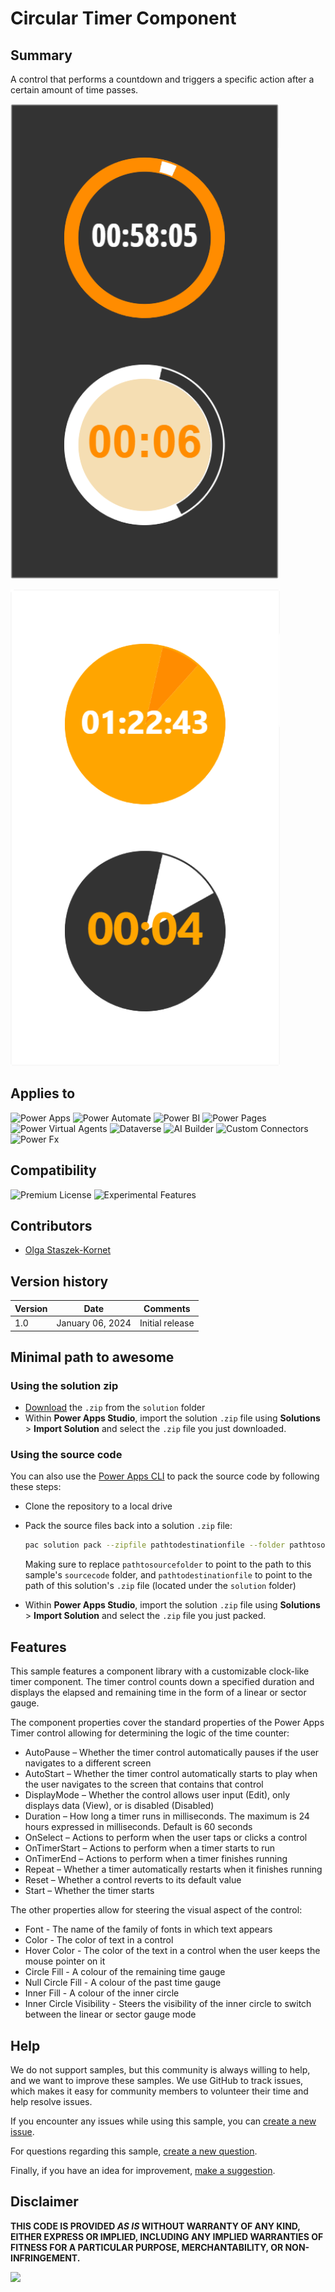 # Circular Timer Component

## Summary

A control that performs a countdown  and triggers a specific action after a certain amount of time passes.

![A preview with the linear gauge mode](assets/circulartimerpreview1.png)

![A preview with the sector gauge mode](assets/circulartimerpreview2.png)

## Applies to

![Power Apps](https://img.shields.io/badge/Power%20Apps-Yes-green "Yes")
![Power Automate](https://img.shields.io/badge/Power%20Automate-No-red "No")
![Power BI](https://img.shields.io/badge/Power%20BI-No-red "No")
![Power Pages](https://img.shields.io/badge/Power%20Pages-No-red "No")
![Power Virtual Agents](https://img.shields.io/badge/Power%20Virtual%20Agents-No-red "No")
![Dataverse](https://img.shields.io/badge/Dataverse-No-red "No")
![AI Builder](https://img.shields.io/badge/AI%20Builder-No-red "No")
![Custom Connectors](https://img.shields.io/badge/Custom%20Connectors-No-red "No")
![Power Fx](https://img.shields.io/badge/Power%20Fx-No-red "No")

## Compatibility

![Premium License](https://img.shields.io/badge/Premium%20License-Not%20Required-red.svg "Premium license not required")
![Experimental Features](https://img.shields.io/badge/Experimental%20Features-Yes-green.svg "Does rely on experimental features")

## Contributors

* [Olga Staszek-Kornet](https://github.com/OlgaStaszekKornet)

## Version history

Version|Date|Comments
-------|----|--------
1.0|January 06, 2024|Initial release

<!--## Prerequisites

Any special pre-requisites? Include any lists, permissions, offerings to the demo gods, or whatever else needs to be done for this sample to work.

Please describe the steps to configure the pre-requisites. Feel free to add screen shots, but make sure that there is a text description of the steps to perform.
 
-->

## Minimal path to awesome

### Using the solution zip

* [Download](./solution/circular-timer-component.zip) the `.zip` from the `solution` folder
* Within **Power Apps Studio**, import the solution `.zip` file using **Solutions** > **Import Solution** and select the `.zip` file you just downloaded.

### Using the source code

You can also use the [Power Apps CLI](https://docs.microsoft.com/powerapps/developer/data-platform/powerapps-cli) to pack the source code by following these steps:

* Clone the repository to a local drive
* Pack the source files back into a solution `.zip` file:

  ```bash
  pac solution pack --zipfile pathtodestinationfile --folder pathtosourcefolder --processCanvasApps
  ```

  Making sure to replace `pathtosourcefolder` to point to the path to this sample's `sourcecode` folder, and `pathtodestinationfile` to point to the path of this solution's `.zip` file (located under the `solution` folder)
* Within **Power Apps Studio**, import the solution `.zip` file using **Solutions** > **Import Solution** and select the `.zip` file you just packed.

## Features

This sample features a component library with a customizable clock-like timer component. The timer control counts down a specified duration and displays the elapsed and remaining time in the form of a linear or sector gauge.

The component properties cover the standard properties of the Power Apps Timer control allowing for determining the logic of the time counter:

* AutoPause – Whether the timer control automatically pauses if the user navigates to a different screen
* AutoStart – Whether the timer control automatically starts to play when the user navigates to the screen that contains that control
* DisplayMode – Whether the control allows user input (Edit), only displays data (View), or is disabled (Disabled)
* Duration – How long a timer runs in milliseconds. The maximum is 24 hours expressed in milliseconds. Default is 60 seconds
* OnSelect – Actions to perform when the user taps or clicks a control
* OnTimerStart – Actions to perform when a timer starts to run
* OnTimerEnd – Actions to perform when a timer finishes running
* Repeat – Whether a timer automatically restarts when it finishes running
* Reset – Whether a control reverts to its default value
* Start – Whether the timer starts

The other properties allow for steering the visual aspect of the control:

* Font - The name of the family of fonts in which text appears
* Color - The color of text in a control
* Hover Color - The color of the text in a control when the user keeps the mouse pointer on it
* Circle Fill - A colour of the remaining time gauge
* Null Circle Fill - A colour of the past time gauge
* Inner Fill - A colour of the inner circle
* Inner Circle Visibility - Steers the visibility of the inner circle to switch between the linear or sector gauge mode

<!--
RESERVED FOR REPO MAINTAINERS

We'll add the video from the community call recording here

## Video

[![YouTube video title](./assets/video-thumbnail.jpg)](https://www.youtube.com/watch?v=XXXXX "YouTube video title")
-->

## Help

We do not support samples, but this community is always willing to help, and we want to improve these samples. We use GitHub to track issues, which makes it easy for  community members to volunteer their time and help resolve issues.

If you encounter any issues while using this sample, you can [create a new issue](https://github.com/pnp/powerapps-samples/issues/new?assignees=&labels=Needs%3A+Triage+%3Amag%3A%2Ctype%3Abug-suspected&template=bug-report.yml&sample=circular-timer-component&authors=@OlgaStaszekKornet&title=circular-timer-component%20-%20).

For questions regarding this sample, [create a new question](https://github.com/pnp/powerapps-samples/issues/new?assignees=&labels=Needs%3A+Triage+%3Amag%3A%2Ctype%3Abug-suspected&template=question.yml&sample=circular-timer-component&authors=@OlgaStaszekKornet&title=circular-timer-component%20-%20).

Finally, if you have an idea for improvement, [make a suggestion](https://github.com/pnp/powerapps-samples/issues/new?assignees=&labels=Needs%3A+Triage+%3Amag%3A%2Ctype%3Abug-suspected&template=suggestion.yml&sample=circular-timer-component&authors=@OlgaStaszekKornet&title=circular-timer-component%20-%20).

## Disclaimer

**THIS CODE IS PROVIDED *AS IS* WITHOUT WARRANTY OF ANY KIND, EITHER EXPRESS OR IMPLIED, INCLUDING ANY IMPLIED WARRANTIES OF FITNESS FOR A PARTICULAR PURPOSE, MERCHANTABILITY, OR NON-INFRINGEMENT.**

<img src="https://m365-visitor-stats.azurewebsites.net/powerplatform-samples/samples/circular-timer-component" />
